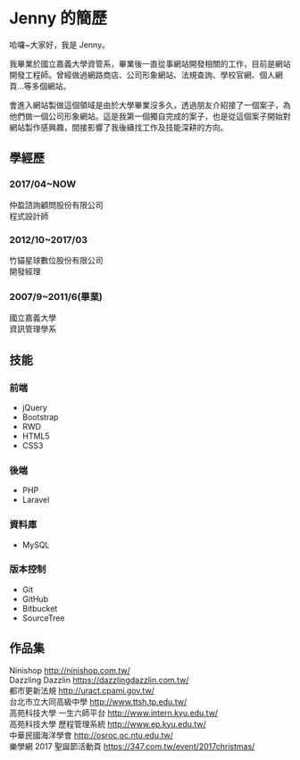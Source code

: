 # Jenny 的簡歷
哈囉~大家好，我是 Jenny。

我畢業於國立嘉義大學資管系，畢業後一直從事網站開發相關的工作，目前是網站開發工程師。曾經做過網路商店、公司形象網站、法規查詢、學校官網、個人網頁…等多個網站。

會進入網站製做這個領域是由於大學畢業沒多久，透過朋友介紹接了一個案子，為他們做一個公司形象網站。這是我第一個獨自完成的案子，也是從這個案子開始對網站製作感興趣，間接影響了我後續找工作及技能深耕的方向。
## 學經歷
### 2017/04~NOW
仲盈諮詢顧問股份有限公司  
程式設計師  
### 2012/10~2017/03
竹貓星球數位股份有限公司  
開發經理
### 2007/9~2011/6(畢業)
國立嘉義大學  
資訊管理學系
## 技能
### 前端
* jQuery
* Bootstrap
* RWD
* HTML5
* CSS3
### 後端
* PHP
* Laravel
### 資料庫
* MySQL
### 版本控制
* Git
* GitHub
* Bitbucket
* SourceTree
## 作品集
Ninishop <http://ninishop.com.tw/>  
Dazzling Dazzlin <https://dazzlingdazzlin.com.tw/>  
都市更新法規 <http://uract.cpami.gov.tw/>  
台北市立大同高級中學 <http://www.ttsh.tp.edu.tw/>  
高苑科技大學 一生六師平台 <http://www.intern.kyu.edu.tw/>  
高苑科技大學 歷程管理系統 <http://www.ep.kyu.edu.tw/>  
中華民國海洋學會 <http://osroc.oc.ntu.edu.tw/>  
樂學網 2017 聖誕節活動頁 <https://347.com.tw/event/2017christmas/>
